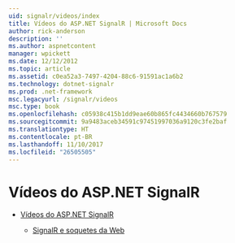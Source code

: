 ```yaml
---
uid: signalr/videos/index
title: Vídeos do ASP.NET SignalR | Microsoft Docs
author: rick-anderson
description: ''
ms.author: aspnetcontent
manager: wpickett
ms.date: 12/12/2012
ms.topic: article
ms.assetid: c0ea52a3-7497-4204-88c6-91591ac1a6b2
ms.technology: dotnet-signalr
ms.prod: .net-framework
msc.legacyurl: /signalr/videos
msc.type: book
ms.openlocfilehash: c05938c415b1dd9eae60b865fc4434660b767579
ms.sourcegitcommit: 9a9483aceb34591c97451997036a9120c3fe2baf
ms.translationtype: HT
ms.contentlocale: pt-BR
ms.lasthandoff: 11/10/2017
ms.locfileid: "26505505"
---
```

<a name="aspnet-signalr-videos"></a>Vídeos do ASP.NET SignalR
====================
- [Vídeos do ASP.NET SignalR](getting-started/index.md)

    - [SignalR e soquetes da Web](getting-started/signalr-and-web-sockets.md)
